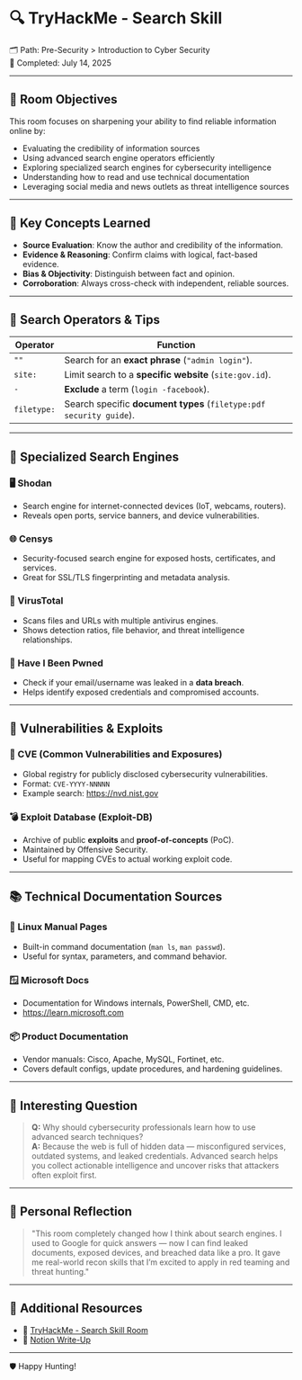# 🔍 TryHackMe - Search Skill

🗂️ Path: Pre-Security > Introduction to Cyber Security  
📅 Completed: July 14, 2025  

---

## 🎯 Room Objectives

This room focuses on sharpening your ability to find reliable information online by:

- Evaluating the credibility of information sources  
- Using advanced search engine operators efficiently  
- Exploring specialized search engines for cybersecurity intelligence  
- Understanding how to read and use technical documentation  
- Leveraging social media and news outlets as threat intelligence sources  

---

## 🧠 Key Concepts Learned

- **Source Evaluation**: Know the author and credibility of the information.
- **Evidence & Reasoning**: Confirm claims with logical, fact-based evidence.
- **Bias & Objectivity**: Distinguish between fact and opinion.
- **Corroboration**: Always cross-check with independent, reliable sources.

---

## 🔧 Search Operators & Tips

| Operator       | Function                                                             |
|----------------|----------------------------------------------------------------------|
| `""`           | Search for an **exact phrase** (`"admin login"`).                    |
| `site:`        | Limit search to a **specific website** (`site:gov.id`).              |
| `-`            | **Exclude** a term (`login -facebook`).                              |
| `filetype:`    | Search specific **document types** (`filetype:pdf security guide`).  |

---

## 🔎 Specialized Search Engines

### 🖥️ Shodan
- Search engine for internet-connected devices (IoT, webcams, routers).
- Reveals open ports, service banners, and device vulnerabilities.

### 🌐 Censys
- Security-focused search engine for exposed hosts, certificates, and services.
- Great for SSL/TLS fingerprinting and metadata analysis.

### 🧪 VirusTotal
- Scans files and URLs with multiple antivirus engines.
- Shows detection ratios, file behavior, and threat intelligence relationships.

### 🔐 Have I Been Pwned
- Check if your email/username was leaked in a **data breach**.
- Helps identify exposed credentials and compromised accounts.

---

## 🧨 Vulnerabilities & Exploits

### 🧾 CVE (Common Vulnerabilities and Exposures)
- Global registry for publicly disclosed cybersecurity vulnerabilities.
- Format: `CVE-YYYY-NNNNN`
- Example search: https://nvd.nist.gov

### 💣 Exploit Database (Exploit-DB)
- Archive of public **exploits** and **proof-of-concepts** (PoC).
- Maintained by Offensive Security.
- Useful for mapping CVEs to actual working exploit code.

---

## 📚 Technical Documentation Sources

### 🐧 Linux Manual Pages
- Built-in command documentation (`man ls`, `man passwd`).
- Useful for syntax, parameters, and command behavior.

### 🪟 Microsoft Docs
- Documentation for Windows internals, PowerShell, CMD, etc.
- https://learn.microsoft.com

### 📦 Product Documentation
- Vendor manuals: Cisco, Apache, MySQL, Fortinet, etc.
- Covers default configs, update procedures, and hardening guidelines.

---

## 🧩 Interesting Question

> **Q:** Why should cybersecurity professionals learn how to use advanced search techniques?  
> **A:** Because the web is full of hidden data — misconfigured services, outdated systems, and leaked credentials. Advanced search helps you collect actionable intelligence and uncover risks that attackers often exploit first.

---

## 💬 Personal Reflection

> "This room completely changed how I think about search engines. I used to Google for quick answers — now I can find leaked documents, exposed devices, and breached data like a pro. It gave me real-world recon skills that I’m excited to apply in red teaming and threat hunting."

---

## 🔗 Additional Resources

- 🧭 [TryHackMe - Search Skill Room](https://tryhackme.com/room/searchskills)
- 📁 [Notion Write-Up](https://www.notion.so/TryHackMe-Search-Skill-232140182520806aa688d0958898f116?source=copy_link)

---

🛡️ Happy Hunting!


